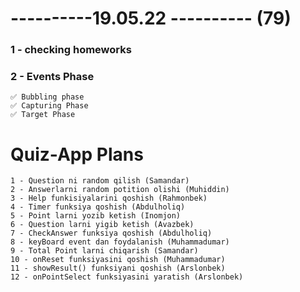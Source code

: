 # ----------19.05.22 ---------- (79)

### 1 - checking homeworks

### 2 - Events Phase

    ✅ Bubbling phase
    ✅ Capturing Phase
    ✅ Target Phase

# Quiz-App Plans

    1 - Question ni random qilish (Samandar)
    2 - Answerlarni random potition olishi (Muhiddin)
    3 - Help funkisiyalarini qoshish (Rahmonbek)
    4 - Timer funksiya qoshish (Abdulholiq)
    5 - Point larni yozib ketish (Inomjon)
    6 - Question larni yigib ketish (Avazbek)
    7 - CheckAnswer funksiya qoshish (Abdulholiq)
    8 - keyBoard event dan foydalanish (Muhammadumar)
    9 - Total Point larni chiqarish (Samandar)
    10 - onReset funksiyasini qoshish (Muhammadumar)
    11 - showResult() funksiyani qoshish (Arslonbek)
    12 - onPointSelect funksiyasini yaratish (Arslonbek)
